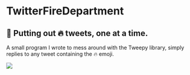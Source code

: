 # TwitterFireDepartment
:fire_engine: Putting out :fire: tweets, one at a time.
---
A small program I wrote to mess around with the Tweepy library, simply replies to any tweet containing the :fire: emoji.

![](http://cstevens.biz/img/portfolio-twitterfiredept.jpg)
